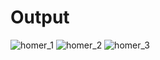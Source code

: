 <h1>Output</h1>

![homer_1](https://user-images.githubusercontent.com/81542559/158307908-691f48dc-06f1-41db-8818-821e513c94b0.png)
![homer_2](https://user-images.githubusercontent.com/81542559/158307916-f6303025-8474-4477-9cee-2dd4fefd4d18.png)
![homer_3](https://user-images.githubusercontent.com/81542559/158307923-2be67111-f881-4653-80f6-c5da52c5f867.png)
